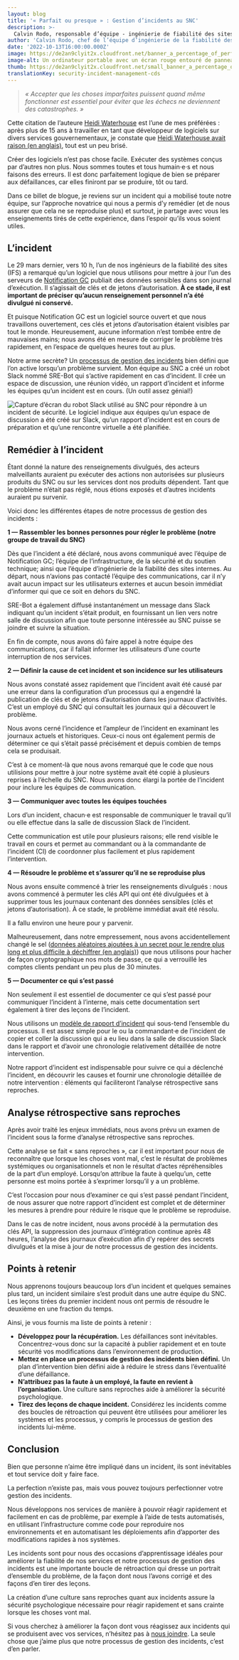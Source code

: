 ```yaml
---
layout: blog
title: '« Parfait ou presque » : Gestion d’incidents au SNC'
description: >-
  Calvin Rodo, responsable d’équipe - ingénierie de fiabilité des sites et infonuagique, offre un aperçu du processus de gestion des incidents au SNC, axé sur les leçons apprises.
author: 'Calvin Rodo, chef de l’équipe d’ingénierie de la fiabilité des sites (IFS)'
date: '2022-10-13T16:00:00.000Z'
image: https://de2an9clyit2x.cloudfront.net/banner_a_percentage_of_perfection_incident_management_at_cds_f2f8ea5925.jpeg
image-alt: Un ordinateur portable avec un écran rouge entouré de panneaux de danger, d'un sablier, d'une icône de paramètres et d'une bouée de sauvetage.
thumb: https://de2an9clyit2x.cloudfront.net/small_banner_a_percentage_of_perfection_incident_management_at_cds_f2f8ea5925.jpeg
translationKey: security-incident-management-cds
---
```

> *« Accepter que les choses imparfaites puissent quand même fonctionner est essentiel pour éviter que les échecs ne deviennent des catastrophes. »*

Cette citation de l’auteure [Heidi Waterhouse](https://twitter.com/wiredferret) est l’une de mes préférées : après plus de 15 ans à travailler en tant que développeur de logiciels sur divers services gouvernementaux, je constate que [Heidi Waterhouse avait raison (en anglais)](https://increment.com/reliability/failure-is-okay/), tout est un peu brisé.

Créer des logiciels n’est pas chose facile. Exécuter des systèmes conçus par d’autres non plus. Nous sommes toutes et tous humain·e·s et nous faisons des erreurs. Il est donc parfaitement logique de bien se préparer aux défaillances, car elles finiront par se produire, tôt ou tard.

Dans ce billet de blogue, je reviens sur un incident qui a mobilisé toute notre équipe, sur l’approche novatrice qui nous a permis d’y remédier (et de nous assurer que cela ne se reproduise plus) et surtout, je partage avec vous les enseignements tirés de cette expérience, dans l’espoir qu’ils vous soient utiles. 

## L’incident

Le 29 mars dernier, vers 10 h, l’un de nos ingénieurs de la fiabilité des sites (IFS) a remarqué qu’un logiciel que nous utilisons pour mettre à jour l’un des serveurs de [Notification GC](https://notification.canada.ca/accueil) publiait des données sensibles dans son journal d’exécution. Il s’agissait de clés et de jetons d’autorisation. **À ce stade, il est important de préciser qu’aucun renseignement personnel n’a été divulgué ni conservé.**  

Et puisque Notification GC est un logiciel source ouvert et que nous travaillons ouvertement, ces clés et jetons d’autorisation étaient visibles par tout le monde. Heureusement, aucune information n’est tombée entre de mauvaises mains; nous avons été en mesure de corriger le problème très rapidement, en l’espace de quelques heures tout au plus.

Notre arme secrète? Un [processus de gestion des incidents](https://github.com/cds-snc/site-reliability-engineering-public/blob/main/docs/processus_de_gestion_dincidents_au_snc.md) bien défini que l’on active lorsqu’un problème survient.
Mon équipe au SNC a créé un robot Slack nommé SRE-Bot qui s’active rapidement en cas d’incident. Il crée un espace de discussion, une réunion vidéo, un rapport d’incident et informe les équipes qu’un incident est en cours. (Un outil assez génial!)

![Capture d’écran du robot Slack utilisé au SNC pour répondre à un incident de sécurité. Le logiciel indique aux équipes qu’un espace de discussion a été créé sur Slack, qu’un rapport d’incident est en cours de préparation et qu’une rencontre virtuelle a été planifiée.](https://de2an9clyit2x.cloudfront.net/sre_start_incident_fr_670a9d33d6.jpeg)

## Remédier à l’incident
Étant donné la nature des renseignements divulgués, des acteurs malveillants auraient pu exécuter des actions non autorisées sur plusieurs produits du SNC ou sur les services dont nos produits dépendent. Tant que le problème n’était pas réglé, nous étions exposés et d’autres incidents auraient pu survenir.

Voici donc les différentes étapes de notre processus de gestion des incidents  :

**1 — Rassembler les bonnes personnes pour régler le problème (notre groupe de travail du SNC)**

Dès que l’incident a été déclaré, nous avons communiqué avec l’équipe de Notification GC; l’équipe de l’infrastructure, de la sécurité et du soutien technique; ainsi que l’équipe d’ingénierie de la fiabilité des sites internes. Au départ, nous n’avions pas contacté l’équipe des communications, car il n’y avait aucun impact sur les utilisateurs externes et aucun besoin immédiat d’informer qui que ce soit en dehors du SNC. 

SRE-Bot a également diffusé instantanément un message dans Slack indiquant qu’un incident s’était produit, en fournissant un lien vers notre salle de discussion afin que toute personne intéressée au SNC puisse se joindre et suivre la situation.

En fin de compte, nous avons dû faire appel à notre équipe des communications, car il fallait informer les utilisateurs d’une courte interruption de nos services.

**2 — Définir la cause de cet incident et son incidence sur les utilisateurs**

Nous avons constaté assez rapidement que l’incident avait été causé par une erreur dans la configuration d’un processus qui a engendré la publication de clés et de jetons d’autorisation dans les journaux d’activités. C’est un employé du SNC qui consultait les journaux qui a découvert le problème. 

Nous avons cerné l’incidence et l’ampleur de l’incident en examinant les journaux actuels et historiques. Ceux-ci nous ont également permis de déterminer ce qui s’était passé précisément et depuis combien de temps cela se produisait. 

C’est à ce moment-là que nous avons remarqué que le code que nous utilisions pour mettre à jour notre système avait été copié à plusieurs reprises à l’échelle du SNC. Nous avons donc élargi la portée de l’incident pour inclure les équipes de communication. 

**3 — Communiquer avec toutes les équipes touchées**

Lors d’un incident, chacun·e est responsable de communiquer le travail qu’il ou elle effectue dans la salle de discussion Slack de l’incident. 


Cette communication est utile pour plusieurs raisons; elle rend visible le travail en cours et permet au commandant ou à la commandante de l’incident (CI) de coordonner plus facilement et plus rapidement l’intervention. 

**4 — Résoudre le problème et s’assurer qu’il ne se reproduise plus**

Nous avons ensuite commencé à trier les renseignements divulgués : nous avons commencé à permuter les clés API qui ont été divulguées et à supprimer tous les journaux contenant des données sensibles (clés et jetons d’autorisation). À ce stade, le problème immédiat avait été résolu. 

Il a fallu environ une heure pour y parvenir.

Malheureusement, dans notre empressement, nous avons accidentellement changé le sel ([données aléatoires ajoutées à un secret pour le rendre plus long et plus difficile à déchiffrer (en anglais)](https://cheatsheetseries.owasp.org/cheatsheets/Password_Storage_Cheat_Sheet.html#salting)) que nous utilisons pour hacher de façon cryptographique nos mots de passe, ce qui a verrouillé les comptes clients pendant un peu plus de 30 minutes. 

**5 — Documenter ce qui s’est passé**

Non seulement il est essentiel de documenter ce qui s’est passé pour communiquer l’incident à l’interne, mais cette documentation sert également à tirer des leçons de l’incident. 

Nous utilisons un [modèle de rapport d’incident](https://github.com/cds-snc/site-reliability-engineering-public/blob/main/docs/modele_de_rapport_dincident_de_produit.md) qui sous-tend l’ensemble du processus. Il est assez simple pour le ou la commandant·e de l’incident de copier et coller la discussion qui a eu lieu dans la salle de discussion Slack dans le rapport et d’avoir une chronologie relativement détaillée de notre intervention. 

Notre rapport d’incident est indispensable pour suivre ce qui a déclenché l’incident, en découvrir les causes et fournir une chronologie détaillée de notre intervention : éléments qui faciliteront l’analyse rétrospective sans reproches. 

## Analyse rétrospective sans reproches

Après avoir traité les enjeux immédiats, nous avons prévu un examen de l’incident sous la forme d’analyse rétrospective sans reproches.

Cette analyse se fait « sans reproches », car il est important pour nous de reconnaître que lorsque les choses vont mal, c’est le résultat de problèmes systémiques ou organisationnels et non le résultat d’actes répréhensibles de la part d’un employé. Lorsqu’on attribue la faute à quelqu’un, cette personne est moins portée à s’exprimer lorsqu’il y a un problème. 


C’est l’occasion pour nous d’examiner ce qui s’est passé pendant l’incident, de nous assurer que notre rapport d’incident est complet et de déterminer les mesures à prendre pour réduire le risque que le problème se reproduise. 

Dans le cas de notre incident, nous avons procédé à la permutation des clés API, la suppression des journaux d’intégration continue après 48 heures, l’analyse des journaux d’exécution afin d’y repérer des secrets divulgués et la mise à jour de notre processus de gestion des incidents.

## Points à retenir 

Nous apprenons toujours beaucoup lors d’un incident et quelques semaines plus tard, un incident similaire s’est produit dans une autre équipe du SNC. Les leçons tirées du premier incident nous ont permis de résoudre le deuxième en une fraction du temps.

Ainsi, je vous fournis ma liste de points à retenir :

* **Développez pour la récupération.** Les défaillances sont inévitables. Concentrez-vous donc sur la capacité à publier rapidement et en toute sécurité vos modifications dans l’environnement de production.
* **Mettez en place un processus de gestion des incidents bien défini.** Un plan d’intervention bien défini aide à réduire le stress dans l’éventualité d’une défaillance.
* **N’attribuez pas la faute à un employé, la faute en revient à l’organisation.** Une culture sans reproches aide à améliorer la sécurité psychologique.
* **Tirez des leçons de chaque incident.** Considérez les incidents comme des boucles de rétroaction qui peuvent être utilisées pour améliorer les systèmes et les processus, y compris le processus de gestion des incidents lui-même.

## Conclusion

Bien que personne n’aime être impliqué dans un incident, ils sont inévitables et tout service doit y faire face. 

La perfection n’existe pas, mais vous pouvez toujours perfectionner votre gestion des incidents.

Nous développons nos services de manière à pouvoir réagir rapidement et facilement en cas de problème, par exemple à l’aide de tests automatisés, en utilisant l’infrastructure comme code pour reproduire nos environnements et en automatisant les déploiements afin d’apporter des modifications rapides à nos systèmes. 

Les incidents sont pour nous des occasions d’apprentissage idéales pour améliorer la fiabilité de nos services et notre processus de gestion des incidents est une importante boucle de rétroaction qui dresse un portrait d’ensemble du problème, de la façon dont nous l’avons corrigé et des façons d’en tirer des leçons.

La création d’une culture sans reproches quant aux incidents assure la sécurité psychologique nécessaire pour réagir rapidement et sans crainte lorsque les choses vont mal. 

Si vous cherchez à améliorer la façon dont vous réagissez aux incidents qui se produisent avec vos services, n’hésitez pas à [nous joindre](mailto:cds-snc@servicecanada.gc.ca). La seule chose que j’aime plus que notre processus de gestion des incidents, c’est d’en parler. 
